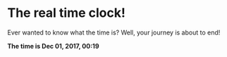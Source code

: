 # The real time clock!

Ever wanted to know what the time is? Well, your journey is about to end!

**The time is Dec 01, 2017, 00:19**